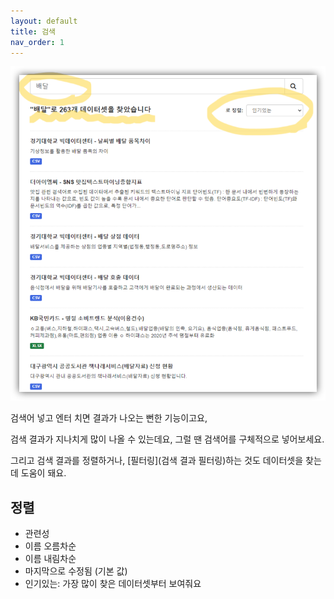 ```yaml
---
layout: default
title: 검색
nav_order: 1
---
```


![검색 화면](images/search.png)

검색어 넣고 엔터 치면 결과가 나오는 뻔한 기능이고요,

검색 결과가 지나치게 많이 나올 수 있는데요, 그럴 땐 검색어를 구체적으로 넣어보세요.

그리고 검색 결과를 정렬하거나, [필터링](검색 결과 필터링)하는 것도 데이터셋을 찾는데 도움이 돼요.

## 정렬

* 관련성
* 이름 오름차순
* 이름 내림차순
* 마지막으로 수정됨 (기본 값)
* 인기있는: 가장 많이 찾은 데이터셋부터 보여줘요
